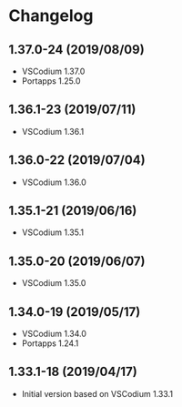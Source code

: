 # Changelog

## 1.37.0-24 (2019/08/09)

* VSCodium 1.37.0
* Portapps 1.25.0

## 1.36.1-23 (2019/07/11)

* VSCodium 1.36.1

## 1.36.0-22 (2019/07/04)

* VSCodium 1.36.0

## 1.35.1-21 (2019/06/16)

* VSCodium 1.35.1

## 1.35.0-20 (2019/06/07)

* VSCodium 1.35.0

## 1.34.0-19 (2019/05/17)

* VSCodium 1.34.0
* Portapps 1.24.1

## 1.33.1-18 (2019/04/17)

* Initial version based on VSCodium 1.33.1
